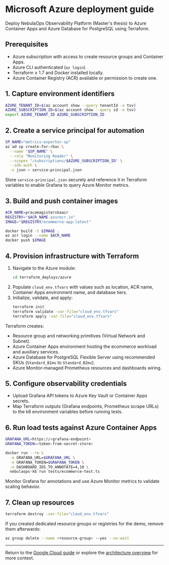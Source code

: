 # Microsoft Azure deployment guide

Deploy NebulaOps Observability Platform (Master's thesis) to Azure Container Apps and Azure Database for PostgreSQL using Terraform.

## Prerequisites

- Azure subscription with access to create resource groups and Container Apps.
- Azure CLI authenticated (`az login`).
- Terraform ≥ 1.7 and Docker installed locally.
- Azure Container Registry (ACR) available or permission to create one.

## 1. Capture environment identifiers

```bash
AZURE_TENANT_ID=$(az account show --query tenantId -o tsv)
AZURE_SUBSCRIPTION_ID=$(az account show --query id -o tsv)
export AZURE_TENANT_ID AZURE_SUBSCRIPTION_ID
```

## 2. Create a service principal for automation

```bash
SP_NAME="metrics-exporter-sp"
az ad sp create-for-rbac \
  --name "$SP_NAME" \
  --role "Monitoring Reader" \
  --scopes "/subscriptions/$AZURE_SUBSCRIPTION_ID" \
  --sdk-auth \
  -o json > service-principal.json
```

Store `service-principal.json` securely and reference it in Terraform variables to enable Grafana to query Azure Monitor metrics.

## 3. Build and push container images

```bash
ACR_NAME=pracamagisterskaacr
REGISTRY="$ACR_NAME.azurecr.io"
IMAGE="$REGISTRY/ecommerce-app:latest"

docker build -t $IMAGE .
az acr login --name $ACR_NAME
docker push $IMAGE
```

## 4. Provision infrastructure with Terraform

1. Navigate to the Azure module:
   ```bash
   cd terraform_deploys/azure
   ```
2. Populate `cloud_env.tfvars` with values such as location, ACR name, Container Apps environment name, and database tiers.
3. Initialize, validate, and apply:
   ```bash
   terraform init
   terraform validate -var-file="cloud_env.tfvars"
   terraform apply -var-file="cloud_env.tfvars"
   ```

Terraform creates:

- Resource group and networking primitives (Virtual Network and Subnet).
- Azure Container Apps environment hosting the ecommerce workload and auxiliary services.
- Azure Database for PostgreSQL Flexible Server using recommended SKUs (`Standard_B1ms` to `Standard_B2ms`).
- Azure Monitor-managed Prometheus resources and dashboards wiring.

## 5. Configure observability credentials

- Upload Grafana API tokens to Azure Key Vault or Container Apps secrets.
- Map Terraform outputs (Grafana endpoints, Prometheus scrape URLs) to the k6 environment variables before running tests.

## 6. Run load tests against Azure Container Apps

```bash
GRAFANA_URL=https://<grafana-endpoint>
GRAFANA_TOKEN=<token-from-secret-store>

docker run --rm \
  -e GRAFANA_URL=$GRAFANA_URL \
  -e GRAFANA_TOKEN=$GRAFANA_TOKEN \
  -e DASHBOARD_IDS_TO_ANNOTATE=4,10 \
  nebulaops-k6 run tests/ecommerce-test.ts
```

Monitor Grafana for annotations and use Azure Monitor metrics to validate scaling behavior.

## 7. Clean up resources

```bash
terraform destroy -var-file="cloud_env.tfvars"
```

If you created dedicated resource groups or registries for the demo, remove them afterwards:

```bash
az group delete --name <resource-group> --yes --no-wait
```

---

Return to the [Google Cloud guide](deployment-gcp.md) or explore the [architecture overview](architecture.md) for more context.
